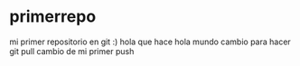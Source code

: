 # primerrepo
mi primer repositorio en git :)
hola que hace 
hola mundo
cambio para hacer git pull
cambio de mi primer push